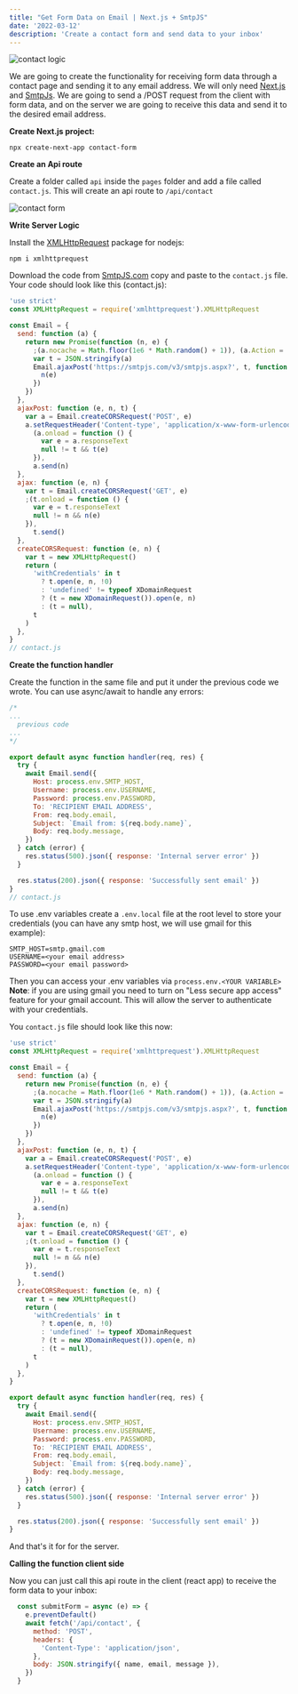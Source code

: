 ```yaml
---
title: "Get Form Data on Email | Next.js + SmtpJS"
date: '2022-03-12'
description: 'Create a contact form and send data to your inbox'
---
```


![contact logic](/images/contact-f.png)

We are going to create the functionality for receiving form data through a contact page and sending it to any email address. We will only need [Next.js](https://nextjs.org/) and [SmtpJs](https://smtpjs.com/). We are going to send a /POST request from the client with form data, and on the server we are going to receive this data and send it to the desired email address.

**Create Next.js project:**
  
`npx create-next-app contact-form`

**Create an Api route**  

Create a folder called `api` inside the `pages` folder and add a file called `contact.js`. This will create an api route to `/api/contact`

![contact form](/images/contact-folder.png)

**Write Server Logic**

Install the [XMLHttpRequest](https://github.com/driverdan/node-XMLHttpRequest) package for nodejs:

`npm i xmlhttprequest`

Download the code from [SmtpJS.com](SmtpJS.com) copy and paste to the `contact.js` file. Your code should look like this (contact.js):

```javascript
'use strict'
const XMLHttpRequest = require('xmlhttprequest').XMLHttpRequest

const Email = {
  send: function (a) {
    return new Promise(function (n, e) {
      ;(a.nocache = Math.floor(1e6 * Math.random() + 1)), (a.Action = 'Send')
      var t = JSON.stringify(a)
      Email.ajaxPost('https://smtpjs.com/v3/smtpjs.aspx?', t, function (e) {
        n(e)
      })
    })
  },
  ajaxPost: function (e, n, t) {
    var a = Email.createCORSRequest('POST', e)
    a.setRequestHeader('Content-type', 'application/x-www-form-urlencoded'),
      (a.onload = function () {
        var e = a.responseText
        null != t && t(e)
      }),
      a.send(n)
  },
  ajax: function (e, n) {
    var t = Email.createCORSRequest('GET', e)
    ;(t.onload = function () {
      var e = t.responseText
      null != n && n(e)
    }),
      t.send()
  },
  createCORSRequest: function (e, n) {
    var t = new XMLHttpRequest()
    return (
      'withCredentials' in t
        ? t.open(e, n, !0)
        : 'undefined' != typeof XDomainRequest
        ? (t = new XDomainRequest()).open(e, n)
        : (t = null),
      t
    )
  },
}
// contact.js
```

**Create the function handler**

Create the function in the same file and put it under the previous code we wrote. You can use async/await to handle any errors:

```javascript
/* 
...
  previous code 
...
*/

export default async function handler(req, res) {
  try {
    await Email.send({
      Host: process.env.SMTP_HOST,
      Username: process.env.USERNAME,
      Password: process.env.PASSWORD,
      To: 'RECIPIENT EMAIL ADDRESS',
      From: req.body.email,
      Subject: `Email from: ${req.body.name}`,
      Body: req.body.message,
    })
  } catch (error) {
    res.status(500).json({ response: 'Internal server error' })
  }

  res.status(200).json({ response: 'Successfully sent email' })
}
// contact.js
```

To use .env variables create a `.env.local` file at the root level to store your credentials (you can have any smtp host, we will use gmail for this example):

```env
SMTP_HOST=smtp.gmail.com
USERNAME=<your email address>
PASSWORD=<your email password>
```

Then you can access your .env variables via `process.env.<YOUR VARIABLE>`  
**Note**: if you are using gmail you need to turn on "Less secure app access" feature for your gmail account. This will allow the server to authenticate with your credentials.  

You `contact.js` file should look like this now:

```javascript
'use strict'
const XMLHttpRequest = require('xmlhttprequest').XMLHttpRequest

const Email = {
  send: function (a) {
    return new Promise(function (n, e) {
      ;(a.nocache = Math.floor(1e6 * Math.random() + 1)), (a.Action = 'Send')
      var t = JSON.stringify(a)
      Email.ajaxPost('https://smtpjs.com/v3/smtpjs.aspx?', t, function (e) {
        n(e)
      })
    })
  },
  ajaxPost: function (e, n, t) {
    var a = Email.createCORSRequest('POST', e)
    a.setRequestHeader('Content-type', 'application/x-www-form-urlencoded'),
      (a.onload = function () {
        var e = a.responseText
        null != t && t(e)
      }),
      a.send(n)
  },
  ajax: function (e, n) {
    var t = Email.createCORSRequest('GET', e)
    ;(t.onload = function () {
      var e = t.responseText
      null != n && n(e)
    }),
      t.send()
  },
  createCORSRequest: function (e, n) {
    var t = new XMLHttpRequest()
    return (
      'withCredentials' in t
        ? t.open(e, n, !0)
        : 'undefined' != typeof XDomainRequest
        ? (t = new XDomainRequest()).open(e, n)
        : (t = null),
      t
    )
  },
}

export default async function handler(req, res) {
  try {
    await Email.send({
      Host: process.env.SMTP_HOST,
      Username: process.env.USERNAME,
      Password: process.env.PASSWORD,
      To: 'RECIPIENT EMAIL ADDRESS',
      From: req.body.email,
      Subject: `Email from: ${req.body.name}`,
      Body: req.body.message,
    })
  } catch (error) {
    res.status(500).json({ response: 'Internal server error' })
  }

  res.status(200).json({ response: 'Successfully sent email' })
}
```

And that's it for for the server.

**Calling the function client side**

Now you can just call this api route in the client (react app) to receive the form data to your inbox:

```jsx
  const submitForm = async (e) => {
    e.preventDefault()
    await fetch('/api/contact', {
      method: 'POST',
      headers: {
        'Content-Type': 'application/json',
      },
      body: JSON.stringify({ name, email, message }),
    })
  }
```
